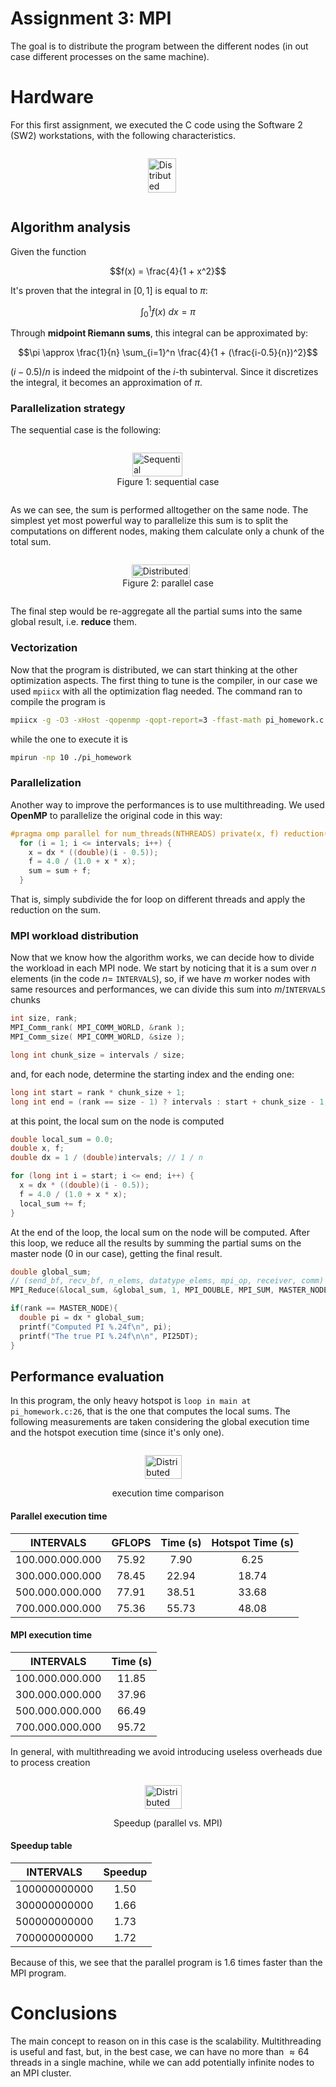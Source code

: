 # Assignment 3: MPI

The goal is to distribute the program between the different nodes (in out case different 
processes on the same machine). 

# Hardware

For this first assignment, we executed the C code using the Software 2 (SW2) workstations, with the following characteristics.

<div style="display: flex; justify-content: center; align-items: center; width: 100%;">
  <figure style="display: flex; flex-direction: column; justify-content: center; align-items: center;">
    <img src="./images/hardware.png" alt="Distributed" width="70%" />
  </figure>
</div>

## Algorithm analysis

Given the function

$$f(x) = \frac{4}{1 + x^2}$$

It's proven that the integral in $[0, 1]$ is equal to $\pi$:

$$\int_0^1 f(x)\ dx = \pi$$

Through **midpoint Riemann sums**, this integral can be approximated by:

$$\pi \approx \frac{1}{n} \sum_{i=1}^n \frac{4}{1 + (\frac{i-0.5}{n})^2}$$

$(i - 0.5)/n$ is indeed the midpoint of the $i$-th subinterval. Since it discretizes the integral, it becomes an approximation of $\pi$.

### Parallelization strategy

The sequential case is the following:

<div style="display: flex; justify-content: center; align-items: center; width: 100%;">
  <figure style="display: flex; flex-direction: column; justify-content: center; align-items: center;">
    <img src="./images/sequential.png" alt="Sequential" width="70%" />
    <figcaption>Figure 1: sequential case</figcaption>
  </figure>
</div>

As we can see, the sum is performed alltogether on the same node. The simplest yet most powerful way to parallelize this sum is to split the computations on different nodes, making them calculate only a chunk of the total sum.

<div style="display: flex; justify-content: center; align-items: center; width: 100%;">
  <figure style="display: flex; flex-direction: column; justify-content: center; align-items: center;">
    <img src="./images/mpi.png" alt="Distributed" width="80%" />
    <figcaption>Figure 2: parallel case</figcaption>
  </figure>
</div>

The final step would be re-aggregate all the partial sums into the same global result, i.e. **reduce** them.

### Vectorization

Now that the program is distributed, we can start thinking at the other optimization aspects. The first thing to tune is the compiler, in our case we used `mpiicx` with all the optimization flag needed. The command ran to compile the program is

```bash
mpiicx -g -O3 -xHost -qopenmp -qopt-report=3 -ffast-math pi_homework.c
```

while the one to execute it is

```bash
mpirun -np 10 ./pi_homework
```

### Parallelization

Another way to improve the performances is to use multithreading. We used **OpenMP** to parallelize the original code in this way:

```c
#pragma omp parallel for num_threads(NTHREADS) private(x, f) reduction(+ : sum)
  for (i = 1; i <= intervals; i++) {
    x = dx * ((double)(i - 0.5));
    f = 4.0 / (1.0 + x * x);
    sum = sum + f;
  }
```

That is, simply subdivide the for loop on different threads and apply the reduction on the sum.

### MPI workload distribution

Now that we know how the algorithm works, we can decide how to divide the workload in each MPI node. We start by noticing that it is a sum over $n$ elements (in the code $n =$ `INTERVALS`), so, if we have $m$ worker nodes with same resources and performances, we can divide this sum into $m/\texttt{INTERVALS}$ chunks

```c
int size, rank;
MPI_Comm_rank( MPI_COMM_WORLD, &rank );
MPI_Comm_size( MPI_COMM_WORLD, &size );

long int chunk_size = intervals / size;
```

and, for each node, determine the starting index and the ending one:

```c
long int start = rank * chunk_size + 1;
long int end = (rank == size - 1) ? intervals : start + chunk_size - 1;
```

at this point, the local sum on the node is computed

```c
double local_sum = 0.0;
double x, f;
double dx = 1 / (double)intervals; // 1 / n

for (long int i = start; i <= end; i++) {
  x = dx * ((double)(i - 0.5));
  f = 4.0 / (1.0 + x * x);
  local_sum += f;
}
```

At the end of the loop, the local sum on the node will be computed. After this loop, we reduce all the results by summing the partial sums on the master node ($0$ in our case), getting the final result.

```c
double global_sum;
// (send_bf, recv_bf, n_elems, datatype_elems, mpi_op, receiver, comm)
MPI_Reduce(&local_sum, &global_sum, 1, MPI_DOUBLE, MPI_SUM, MASTER_NODE, MPI_COMM_WORLD);

if(rank == MASTER_NODE){
  double pi = dx * global_sum;
  printf("Computed PI %.24f\n", pi);
  printf("The true PI %.24f\n\n", PI25DT);
}
```

## Performance evaluation

In this program, the only heavy hotspot is `loop in main at pi_homework.c:26`, that is the one that computes the local sums. The following measurements are taken considering the global execution time and the hotspot execution time (since it's only one).

<div style="display: flex; justify-content: center; align-items: center; width: 100%;">
  <figure style="display: flex; flex-direction: column; justify-content: center; align-items: center;">
    <img src="./images/comparison.png" alt="Distributed" width="80%" />
  </figure>
</div>
<div style="text-align:center;"> execution time comparison</div>

#### Parallel execution time

|    INTERVALS    | GFLOPS | Time (s) | Hotspot Time (s) |
| :-------------: | :----: | :------: | :--------------: |
| 100.000.000.000 | 75.92  |   7.90   |       6.25       |
| 300.000.000.000 | 78.45  |  22.94   |      18.74       |
| 500.000.000.000 | 77.91  |  38.51   |      33.68       |
| 700.000.000.000 | 75.36  |  55.73   |      48.08       |

#### MPI execution time

|    INTERVALS    | Time (s) |
| :-------------: | :------: |
| 100.000.000.000 |  11.85   |
| 300.000.000.000 |  37.96   |
| 500.000.000.000 |  66.49   |
| 700.000.000.000 |  95.72   |


In general, with multithreading we avoid introducing useless overheads due to process creation

<div style="display: flex; justify-content: center; align-items: center; width: 100%;">
  <figure style="display: flex; flex-direction: column; justify-content: center; align-items: center;">
    <img src="./images/speedup.png" alt="Distributed" width="80%" />
  </figure>
</div>

<div style="text-align:center;">Speedup (parallel vs. MPI)</div>

#### Speedup table

|  INTERVALS   | Speedup |
| :----------: | :-----: |
| 100000000000 |  1.50   |
| 300000000000 |  1.66   |
| 500000000000 |  1.73   |
| 700000000000 |  1.72   |

Because of this, we see that the parallel program is $1.6$ times faster than the MPI program.

# Conclusions

The main concept to reason on in this case is the scalability. Multithreading is useful and fast, but, in the best case, we can have no more than $\approx 64$ threads in a single machine, while we can add potentially infinite nodes to an MPI cluster.